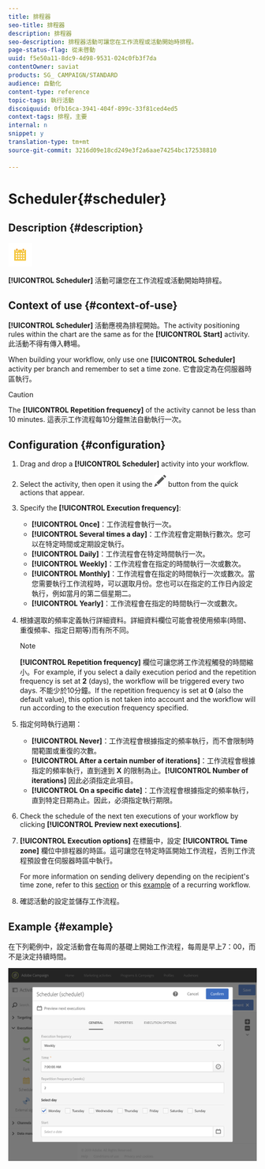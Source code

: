 ```yaml
---
title: 排程器
seo-title: 排程器
description: 排程器
seo-description: 排程器活動可讓您在工作流程或活動開始時排程。
page-status-flag: 從未啓動
uuid: f5e50a11-8dc9-4d98-9531-024c0fb3f7da
contentOwner: saviat
products: SG_ CAMPAIGN/STANDARD
audience: 自動化
content-type: reference
topic-tags: 執行活動
discoiquuid: 0fb16ca-3941-404f-899c-33f81ced4ed5
context-tags: 排程，主要
internal: n
snippet: y
translation-type: tm+mt
source-git-commit: 3216d09e18cd249e3f2a6aae74254bc172538810

---
```



# Scheduler{#scheduler}

## Description {#description}

![](assets/scheduler.png)

**[!UICONTROL Scheduler]** 活動可讓您在工作流程或活動開始時排程。

## Context of use {#context-of-use}

**[!UICONTROL Scheduler]** 活動應視為排程開始。The activity positioning rules within the chart are the same as for the **[!UICONTROL Start]** activity. 此活動不得有傳入轉場。

When building your workflow, only use one **[!UICONTROL Scheduler]** activity per branch and remember to set a time zone. 它會設定為在伺服器時區執行。

>[!CAUTION]
>
>The **[!UICONTROL Repetition frequency]** of the activity cannot be less than 10 minutes. 這表示工作流程每10分鐘無法自動執行一次。

## Configuration {#configuration}

1. Drag and drop a **[!UICONTROL Scheduler]** activity into your workflow.
1. Select the activity, then open it using the ![](assets/edit_darkgrey-24px.png) button from the quick actions that appear.
1. Specify the **[!UICONTROL Execution frequency]**:

   * **[!UICONTROL Once]**：工作流程會執行一次。
   * **[!UICONTROL Several times a day]**：工作流程會定期執行數次。您可以在特定時間或定期設定執行。
   * **[!UICONTROL Daily]**：工作流程會在特定時間執行一次。
   * **[!UICONTROL Weekly]**：工作流程會在指定的時間執行一次或數次。
   * **[!UICONTROL Monthly]**：工作流程會在指定的時間執行一次或數次。當您需要執行工作流程時，可以選取月份。您也可以在指定的工作日內設定執行，例如當月的第二個星期二。
   * **[!UICONTROL Yearly]**：工作流程會在指定的時間執行一次或數次。

1. 根據選取的頻率定義執行詳細資料。詳細資料欄位可能會視使用頻率(時間、重復頻率、指定日期等)而有所不同。

   >[!NOTE]
   >
   >**[!UICONTROL Repetition frequency]** 欄位可讓您將工作流程觸發的時間縮小。For example, if you select a daily execution period and the repetition frequency is set at **2** (days), the workflow will be triggered every two days. 不能少於10分鐘。If the repetition frequency is set at **0** (also the default value), this option is not taken into account and the workflow will run according to the execution frequency specified.

1. 指定何時執行過期：

   * **[!UICONTROL Never]**：工作流程會根據指定的頻率執行，而不會限制時間範圍或重復的次數。
   * **[!UICONTROL After a certain number of iterations]**：工作流程會根據指定的頻率執行，直到達到 **X** 的限制為止。**[!UICONTROL Number of iterations]** 因此必須指定此項目。
   * **[!UICONTROL On a specific date]**：工作流程會根據指定的頻率執行，直到特定日期為止。因此，必須指定執行期限。

1. Check the schedule of the next ten executions of your workflow by clicking **[!UICONTROL Preview next executions]**.

1. **[!UICONTROL Execution options]** 在標籤中，設定 **[!UICONTROL Time zone]** 欄位中排程器的時區。這可讓您在特定時區開始工作流程，否則工作流程預設會在伺服器時區中執行。

   For more information on sending delivery depending on the recipient's time zone, refer to this [section](../../sending/using/sending-messages-at-the-recipient-s-time-zone.md) or this [example](../../automating/using/push-notification-delivery.md#sending-a-recurring-push-notification-with-a-workflow) of a recurring workflow.

1. 確認活動的設定並儲存工作流程。

## Example {#example}

在下列範例中，設定活動會在每周的基礎上開始工作流程，每周是早上7：00，而不是決定持續時間。

![](assets/wkf_scheduler_example.png)

